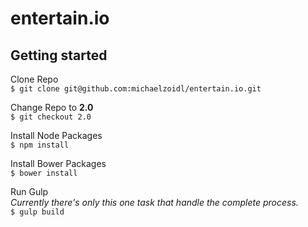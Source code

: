 # entertain.io

## Getting started
Clone Repo<br>
`$ git clone git@github.com:michaelzoidl/entertain.io.git`

Change Repo to **2.0**<br>
`$ git checkout 2.0`

Install Node Packages<br>
`$ npm install`

Install Bower Packages<br>
`$ bower install`

Run Gulp<br>
*Currently there's only this one task that handle the complete process.*<br>
`$ gulp build`